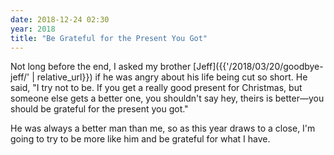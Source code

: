 ```yaml
---
date: 2018-12-24 02:30
year: 2018
title: "Be Grateful for the Present You Got"
---
```


Not long before the end,
I asked my brother [Jeff]({{'/2018/03/20/goodbye-jeff/' | relative_url}})
if he was angry about his life being cut so short.
He said,
"I try not to be.
If you get a really good present for Christmas,
but someone else gets a better one,
you shouldn't say hey, theirs is better—you should be grateful for the present you got."

He was always a better man than me,
so as this year draws to a close,
I'm going to try to be more like him
and be grateful for what I have.
